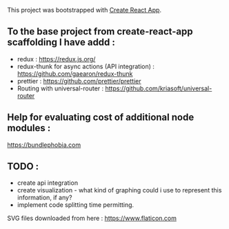 This project was bootstrapped with [Create React App](https://github.com/facebookincubator/create-react-app).


## To the base project from create-react-app scaffolding I have addd : 

- redux : https://redux.js.org/
- redux-thunk for async actions (API integration) : https://github.com/gaearon/redux-thunk
- prettier : https://github.com/prettier/prettier 
- Routing with universal-router : https://github.com/kriasoft/universal-router


## Help for evaluating cost of additional node modules : 

https://bundlephobia.com

## TODO :  

- create api integration
- create visualization - what kind of graphing could i use to represent this information, if any? 
- implement code splitting time permitting.

SVG files downloaded from here : 
https://www.flaticon.com